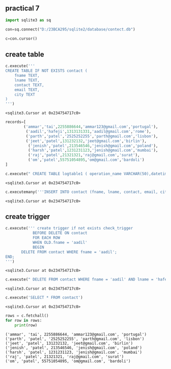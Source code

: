 ## practical 7


```python
import sqlite3 as sq
```


```python
con=sq.connect("D:/23BCA295/sqlite2/database/contect.db")
```


```python
c=con.cursor()
```

## create table


```python
c.execute('''
CREATE TABLE IF NOT EXISTS contact (
    fname TEXT,
    lname TEXT,
    contact TEXT,
    email TEXT,
    city TEXT
)
''')
```




    <sqlite3.Cursor at 0x234754717c0>




```python
records=[
        ('ammar','tai',2255886644,'ammar123@gmail.com','portugal'),
         ('aadil','hafeji',1313131331,'aadil@gmail.com','rome'),
         ('parth','patel','2525252255','parth@gmail.com','lisbon'),
         ('jeet','patel',131232132,'jeet@gmail.com','birlin'),
          ('jenish','patel',213546546,'jenish@gmail.com','poland'),
          ('harsh','patel',1231231123,'jenish@gmail.com','mumbai'),
          ('raj','patel',21321321,'raj@gmail.com','surat'),
          ('om','patel',55751054895,'om@gmail.com','bardoli')
]
```


```python
c.execute(" CREATE TABLE logtable1 ( operation_name VARCHAR(50),datetime TIMESTAMP DEFAULT CURRENT_TIMESTAMP, fname VARCHAR(50),  lname VARCHAR(50),contact VARCHAR(20),old_contact VARCHAR(20), new_contact VARCHAR(20))")
```




    <sqlite3.Cursor at 0x234754717c0>




```python
c.executemany('''INSERT INTO contact (fname, lname, contact, email, city)VALUES (?, ?, ?, ?, ?)''', records)
```




    <sqlite3.Cursor at 0x234754717c0>



## create trigger


```python
c.execute(''' create trigger if not exists check_trigger
            BEFORE DELETE ON contact
            FOR EACH ROW
            WHEN OLD.fname = 'aadil'
            BEGIN
       DELETE FROM contact WHERE fname = 'aadil';
END;
''')
```




    <sqlite3.Cursor at 0x234754717c0>




```python
c.execute(" DELETE FROM contact WHERE fname = 'aadil' AND lname = 'hafeji'")
```




    <sqlite3.Cursor at 0x234754717c0>




```python
c.execute('SELECT * FROM contact')
```




    <sqlite3.Cursor at 0x234754717c0>




```python
rows = c.fetchall()
for row in rows:
    print(row)
```

    ('ammar', 'tai', 2255886644, 'ammar123@gmail.com', 'portugal')
    ('parth', 'patel', '2525252255', 'parth@gmail.com', 'lisbon')
    ('jeet', 'patel', 131232132, 'jeet@gmail.com', 'birlin')
    ('jenish', 'patel', 213546546, 'jenish@gmail.com', 'poland')
    ('harsh', 'patel', 1231231123, 'jenish@gmail.com', 'mumbai')
    ('raj', 'patel', 21321321, 'raj@gmail.com', 'surat')
    ('om', 'patel', 55751054895, 'om@gmail.com', 'bardoli')
    
